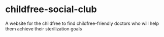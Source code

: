 # childfree-social-club
A website for the childfree to find childfree-friendly doctors who will help them achieve their sterilization goals
